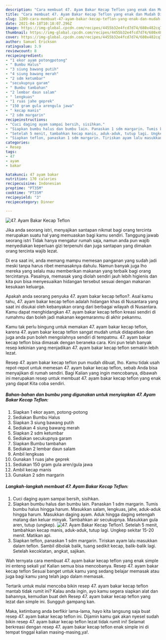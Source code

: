 ```yaml
---
description: "Cara membuat 47. Ayam Bakar Kecap Teflon yang enak dan Mudah Dibuat"
title: "Cara membuat 47. Ayam Bakar Kecap Teflon yang enak dan Mudah Dibuat"
slug: 1209-cara-membuat-47-ayam-bakar-kecap-teflon-yang-enak-dan-mudah-dibuat
date: 2021-04-18T10:18:07.296Z
image: https://img-global.cpcdn.com/recipes/4455b32e4fcd7d74/680x482cq70/47-ayam-bakar-kecap-teflon-foto-resep-utama.jpg
thumbnail: https://img-global.cpcdn.com/recipes/4455b32e4fcd7d74/680x482cq70/47-ayam-bakar-kecap-teflon-foto-resep-utama.jpg
cover: https://img-global.cpcdn.com/recipes/4455b32e4fcd7d74/680x482cq70/47-ayam-bakar-kecap-teflon-foto-resep-utama.jpg
author: Samuel Erickson
ratingvalue: 3.9
reviewcount: 8
recipeingredient:
- "1 ekor ayam potongpotong"
- " Bumbu Halus"
- "3 siung bawang putih"
- "4 siung bawang merah"
- "2 sdm ketumbar"
- "secukupnya garam"
- " Bumbu tambahan"
- "2 lembar daun salam"
- " lengkuas"
- "1 ruas jahe geprek"
- "150 gram gula arengula jawa"
- " kecap manis"
- "2 sdm margarin"
recipeinstructions:
- "Cuci daging ayam sampai bersih, sisihkan."
- "Siapkan bumbu halus dan bumbu lain. Panaskan 1 sdm margarin. Tumis bumbu halus hingga harum. Masukkan salam, lengkuas, jahe, aduk-aduk hingga harum. Masukkan daging ayam. Aduk hingga daging setengah matang dan keluar minyak. Tambahkan air secukupnya. Masukkan gula aren, tutup (ungkep)."
- "Setelah 5 menit, tambahkan kecap manis, aduk-aduk, tutup lagi. Ungkep sekitar 15-20 menit. Matikan api."
- "Siapkan teflon, panaskan 1 sdm margarin. Tiriskan ayam lalu masukkan dalam teflon. Sambil dibolak balik, tuang sedikit kecap, balik-balik lagi. Setelah kecoklatan, angkat, sajikan."
categories:
- Resep
tags:
- 47
- ayam
- bakar

katakunci: 47 ayam bakar 
nutrition: 170 calories
recipecuisine: Indonesian
preptime: "PT35M"
cooktime: "PT35M"
recipeyield: "3"
recipecategory: Dinner

---
```



![47. Ayam Bakar Kecap Teflon](https://img-global.cpcdn.com/recipes/4455b32e4fcd7d74/680x482cq70/47-ayam-bakar-kecap-teflon-foto-resep-utama.jpg)

Jika anda seorang istri, menyajikan santapan nikmat bagi orang tercinta merupakan suatu hal yang memuaskan bagi kamu sendiri. Tanggung jawab seorang istri Tidak hanya mengatur rumah saja, namun anda pun wajib menyediakan keperluan gizi terpenuhi dan juga santapan yang dimakan orang tercinta wajib lezat.

Di era  saat ini, anda memang mampu memesan panganan yang sudah jadi meski tanpa harus ribet memasaknya dahulu. Namun banyak juga lho mereka yang selalu mau memberikan makanan yang terbaik bagi orang tercintanya. Pasalnya, memasak yang diolah sendiri jauh lebih higienis dan kita pun bisa menyesuaikan hidangan tersebut sesuai dengan makanan kesukaan keluarga. 



Apakah anda seorang penyuka 47. ayam bakar kecap teflon?. Asal kamu tahu, 47. ayam bakar kecap teflon adalah hidangan khas di Nusantara yang saat ini disukai oleh kebanyakan orang dari berbagai wilayah di Nusantara. Kamu dapat menghidangkan 47. ayam bakar kecap teflon kreasi sendiri di rumahmu dan boleh jadi makanan kegemaranmu di akhir pekanmu.

Kamu tak perlu bingung untuk memakan 47. ayam bakar kecap teflon, karena 47. ayam bakar kecap teflon sangat mudah untuk didapatkan dan juga anda pun boleh mengolahnya sendiri di tempatmu. 47. ayam bakar kecap teflon bisa dimasak dengan beraneka cara. Kini pun telah banyak resep kekinian yang menjadikan 47. ayam bakar kecap teflon semakin lebih lezat.

Resep 47. ayam bakar kecap teflon pun mudah dibuat, lho. Kamu tidak usah repot-repot untuk memesan 47. ayam bakar kecap teflon, sebab Anda bisa menyajikan di rumah sendiri. Bagi Kalian yang ingin mencobanya, dibawah ini merupakan resep untuk membuat 47. ayam bakar kecap teflon yang enak yang dapat Kita coba sendiri.

<!--inarticleads1-->

##### Bahan-bahan dan bumbu yang digunakan untuk menyiapkan 47. Ayam Bakar Kecap Teflon:

1. Siapkan 1 ekor ayam, potong-potong
1. Sediakan  Bumbu Halus
1. Siapkan 3 siung bawang putih
1. Sediakan 4 siung bawang merah
1. Siapkan 2 sdm ketumbar
1. Sediakan secukupnya garam
1. Siapkan  Bumbu tambahan
1. Sediakan 2 lembar daun salam
1. Ambil  lengkuas
1. Gunakan 1 ruas jahe geprek
1. Sediakan 150 gram gula aren/gula jawa
1. Ambil  kecap manis
1. Gunakan 2 sdm margarin




<!--inarticleads2-->

##### Langkah-langkah membuat 47. Ayam Bakar Kecap Teflon:

1. Cuci daging ayam sampai bersih, sisihkan.
1. Siapkan bumbu halus dan bumbu lain. Panaskan 1 sdm margarin. Tumis bumbu halus hingga harum. Masukkan salam, lengkuas, jahe, aduk-aduk hingga harum. Masukkan daging ayam. Aduk hingga daging setengah matang dan keluar minyak. Tambahkan air secukupnya. Masukkan gula aren, tutup (ungkep).
<img src="https://img-global.cpcdn.com/steps/c9ad09852e86cb4e/160x128cq70/47-ayam-bakar-kecap-teflon-langkah-memasak-2-foto.jpg" alt="47. Ayam Bakar Kecap Teflon">1. Setelah 5 menit, tambahkan kecap manis, aduk-aduk, tutup lagi. Ungkep sekitar 15-20 menit. Matikan api.
1. Siapkan teflon, panaskan 1 sdm margarin. Tiriskan ayam lalu masukkan dalam teflon. Sambil dibolak balik, tuang sedikit kecap, balik-balik lagi. Setelah kecoklatan, angkat, sajikan.




Wah ternyata cara membuat 47. ayam bakar kecap teflon yang enak simple ini enteng sekali ya! Kalian semua bisa mencobanya. Resep 47. ayam bakar kecap teflon Sesuai banget untuk kamu yang sedang belajar memasak atau juga bagi kamu yang telah jago dalam memasak.

Tertarik untuk mulai mencoba bikin resep 47. ayam bakar kecap teflon mantab tidak rumit ini? Kalau anda ingin, ayo kamu segera siapkan alat dan bahannya, kemudian buat deh Resep 47. ayam bakar kecap teflon yang lezat dan simple ini. Sungguh gampang kan. 

Maka, ketimbang anda berfikir lama-lama, hayo kita langsung saja buat resep 47. ayam bakar kecap teflon ini. Dijamin kamu gak akan nyesel sudah bikin resep 47. ayam bakar kecap teflon lezat tidak rumit ini! Selamat berkreasi dengan resep 47. ayam bakar kecap teflon enak simple ini di tempat tinggal kalian masing-masing,ya!.

